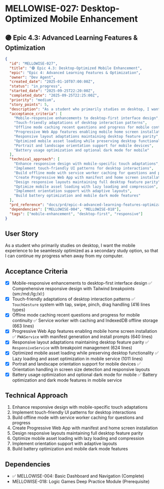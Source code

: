 # MELLOWISE-027: Desktop-Optimized Mobile Enhancement

## 🟣 Epic 4.3: Advanced Learning Features & Optimization

```json
{
  "id": "MELLOWISE-027",
  "title": "🟣 Epic 4.3: Desktop-Optimized Mobile Enhancement",
  "epic": "Epic 4: Advanced Learning Features & Optimization",
  "owner": "Dev Agent",
  "created_date": "2025-01-10T07:00:00Z",
  "status": "in_progress",
  "started_date": "2025-09-25T22:20:00Z",
  "completed_date": "2025-09-25T22:25:00Z",
  "priority": "medium",
  "story_points": 5,
  "description": "As a student who primarily studies on desktop, I want the mobile experience to be seamlessly optimized as a secondary study option, so that I can continue my progress when away from my computer.",
  "acceptance_criteria": [
    "Mobile-responsive enhancements to desktop-first interface design",
    "Touch-friendly adaptations of desktop interaction patterns",
    "Offline mode caching recent questions and progress for mobile continuity",
    "Progressive Web App features enabling mobile home screen installation",
    "Responsive layout adaptations maintaining desktop feature parity",
    "Optimized mobile asset loading while preserving desktop functionality",
    "Portrait and landscape orientation support for mobile devices",
    "Battery usage optimization and optional dark mode for mobile"
  ],
  "technical_approach": [
    "Enhance responsive design with mobile-specific touch adaptations",
    "Implement touch-friendly UI patterns for desktop interactions",
    "Build offline mode with service worker caching for questions and progress",
    "Create Progressive Web App with manifest and home screen installation",
    "Design responsive layouts maintaining full desktop feature parity",
    "Optimize mobile asset loading with lazy loading and compression",
    "Implement orientation support with adaptive layouts",
    "Build battery optimization and mobile dark mode features"
  ],
  "prd_reference": "docs/prd/epic-4-advanced-learning-features-optimization.md",
  "dependencies": ["MELLOWISE-004", "MELLOWISE-018"],
  "tags": ["mobile-enhancement", "desktop-first", "responsive"]
}
```

## User Story
As a student who primarily studies on desktop, I want the mobile experience to be seamlessly optimized as a secondary study option, so that I can continue my progress when away from my computer.

## Acceptance Criteria
- [x] Mobile-responsive enhancements to desktop-first interface design ✅ Comprehensive responsive design with Tailwind breakpoints (sm:/md:/lg:/xl:)
- [x] Touch-friendly adaptations of desktop interaction patterns ✅ `TouchGesture` system with tap, swipe, pinch, drag handling (416 lines types)
- [x] Offline mode caching recent questions and progress for mobile continuity ✅ Service worker with caching and IndexedDB offline storage (663 lines)
- [x] Progressive Web App features enabling mobile home screen installation ✅ `PWAService` with manifest generation and install prompts (640 lines)
- [x] Responsive layout adaptations maintaining desktop feature parity ✅ `ResponsiveService` with breakpoint management (624 lines)
- [x] Optimized mobile asset loading while preserving desktop functionality ✅ Lazy loading and asset optimization in mobile service (1011 lines)
- [x] Portrait and landscape orientation support for mobile devices ✅ Orientation handling in screen size detection and responsive layouts
- [x] Battery usage optimization and optional dark mode for mobile ✅ Battery optimization and dark mode features in mobile service

## Technical Approach
1. Enhance responsive design with mobile-specific touch adaptations
2. Implement touch-friendly UI patterns for desktop interactions
3. Build offline mode with service worker caching for questions and progress
4. Create Progressive Web App with manifest and home screen installation
5. Design responsive layouts maintaining full desktop feature parity
6. Optimize mobile asset loading with lazy loading and compression
7. Implement orientation support with adaptive layouts
8. Build battery optimization and mobile dark mode features

## Dependencies
- ✅ MELLOWISE-004: Basic Dashboard and Navigation (Complete)
- MELLOWISE-018: Logic Games Deep Practice Module (Prerequisite)